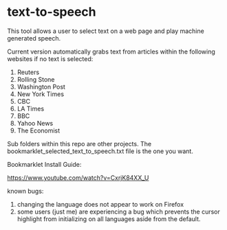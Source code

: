 # text-to-speech
This tool allows a user to select text on a web page and play machine generated speech.

Current version automatically grabs text from articles within the following websites if no text is selected:
  1) Reuters
  2) Rolling Stone  
  3) Washington Post 
  4) New York Times
  5) CBC
  6) LA Times
  7) BBC
  8) Yahoo News
  9) The Economist

Sub folders within this repo are other projects. The bookmarklet_selected_text_to_speech.txt file is the one you want.


Bookmarklet Install Guide: 

https://www.youtube.com/watch?v=CxrjK84XX_U


known bugs:
  1) changing the language does not appear to work on Firefox
  2) some users (just me) are experiencing a bug which prevents the cursor highlight from initializing on all languages aside from the default. 
